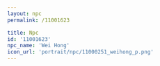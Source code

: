 ```yaml
---
layout: npc
permalink: /11001623

title: Npc
id: '11001623'
npc_name: 'Wei Hong'
icon_url: 'portrait/npc/11000251_weihong_p.png'
---
```

